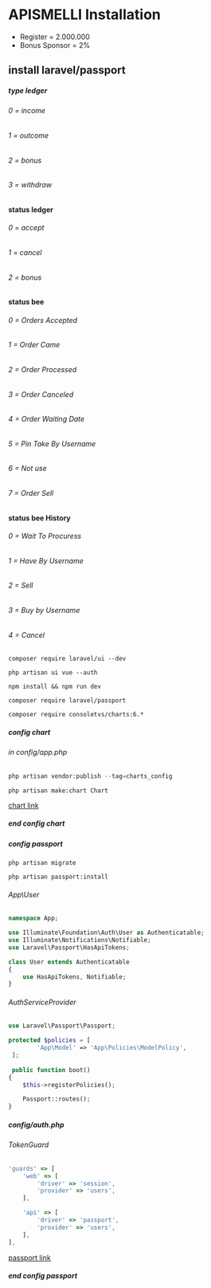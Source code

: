 # APISMELLI Installation

- Register = 2.000.000
- Bonus Sponsor = 2%

## install laravel/passport

##### type ledger
###### 0 = income
###### 1 = outcome
###### 2 = bonus
###### 3 = withdraw

#### status ledger
###### 0 = accept
###### 1 = cancel
###### 2 = bonus

#### status bee
###### 0 = Orders Accepted
###### 1 = Order Came
###### 2 = Order Processed
###### 3 = Order Canceled
###### 4 = Order Waiting Date
###### 5 = Pin Take By Username
###### 6 = Not use
###### 7 = Order Sell

#### status bee History
###### 0 = Wait To Procuress
###### 1 = Have By Username
###### 2 = Sell
###### 3 = Buy by Username
###### 4 = Cancel

```shell
composer require laravel/ui --dev

php artisan ui vue --auth

npm install && npm run dev

composer require laravel/passport

composer require consoletvs/charts:6.*
```

##### config chart
###### in config/app.php
```php
php artisan vendor:publish --tag=charts_config
```

```shell
php artisan make:chart Chart
```

[chart link](https://dev.to/arielsalvadordev/use-laravel-charts-in-laravel-5bbm)
##### end config chart

##### config passport
```shell
php artisan migrate

php artisan passport:install
```
###### App\User
```php
namespace App;

use Illuminate\Foundation\Auth\User as Authenticatable;
use Illuminate\Notifications\Notifiable;
use Laravel\Passport\HasApiTokens;

class User extends Authenticatable
{
    use HasApiTokens, Notifiable;
}
```

###### AuthServiceProvider
```php
use Laravel\Passport\Passport;

protected $policies = [
        'App\Model' => 'App\Policies\ModelPolicy',
 ];
 
 public function boot()
{
    $this->registerPolicies();

    Passport::routes();
}
```

##### config/auth.php
###### TokenGuard
```js
'guards' => [
    'web' => [
        'driver' => 'session',
        'provider' => 'users',
    ],

    'api' => [
        'driver' => 'passport',
        'provider' => 'users',
    ],
],
```

[passport link](https://laravel.com/docs/master/passport)
##### end config passport
